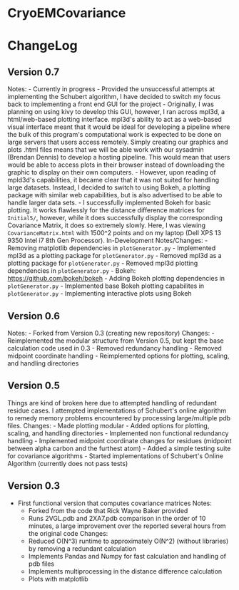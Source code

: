 # CryoEMCovariance


ChangeLog
=========

Version 0.7
-----------
Notes:
    - Currently in progress
    - Provided the unsuccessful attempts at implementing the Schubert algorithm,
      I have decided to switch my focus back to implementing a front end GUI
      for the project
    - Originally, I was planning on using kivy to develop this GUI, however, I
      ran across mpl3d, a html/web-based plotting interface. mpl3d's ability
      to act as a web-based visual interface meant that it would be ideal for
      developing a pipeline where the bulk of this program's computational work
      is expected to be done on large servers that users access remotely. 
      Simply creating our graphics and plots .html files means that we will be 
      able work with our sysadmin (Brendan Dennis) to develop a hosting 
      pipeline. This would mean that users would be able to access plots in
      their browser instead of downloading the graphic to display on their
      own computers.
    - However, upon reading of mpld3d's capabilities, it became clear that
      it was not suited for handling large datasets. Instead, I decided
      to switch to using Bokeh, a plotting package with similar web 
      capabilities, but is also advertised to be able to handle larger
      data sets.
    - I successfully implemented Bokeh for basic plotting. It works flawlessly
      for the distance difference matrices for `Initial5/`, however, while it
      does successfully display the corresponding Covariance Matrix, it does so
      extremely slowly. Here, I was viewing `CovarianceMatrix.html` with 1500^2
      points and on my laptop (Dell XPS 13 9350 Intel i7 8th Gen Processor).
In-Development Notes/Changes:
    - Removing matplotlib dependencies in `plotGenerator.py`
    - Implemented mpl3d as a plotting package for `plotGenerator.py`
    - Removed mpl3d as a plotting package for `plotGenerator.py`
    - Removed mpl3d plotting dependencies in `plotGenerator.py`
    - Bokeh: https://github.com/bokeh/bokeh
    - Adding Bokeh plotting dependencies in `plotGenerator.py`
    - Implemented base Bokeh plotting capabilites in `plotGenerator.py`
    - Implementing interactive plots using Bokeh

Version 0.6
-----------
Notes:
    - Forked from Version 0.3 (creating new repository)
Changes:
    - Reimplemented the modular structure from Version 0.5, but kept the
      base calculation code used in 0.3 
    - Removed redundancy handling
    - Removed midpoint coordinate handling
    - Reimplemented options for plotting, scaling, and handling directories

Version 0.5
-----------
Things are kind of broken here due to attempted handling of 
redundant residue cases. I attempted implementations of Schubert's online
algorithm to remedy memory problems encountered by processing large/multiple
pdb files.
Changes:
    - Made plotting modular
    - Added options for plotting, scaling, and handling directories
    - Implemented non functional redundancy handling
    - Implemented midpoint coordinate changes for residues (midpoint
      between alpha carbon and the furthest atom)
    - Added a simple testing suite for covariance algorithms
    - Started implementations of Schubert's Online Algorithm (currently
      does not pass tests)

Version 0.3
-----------
- First functional version that computes covariance matrices
Notes:
    - Forked from the code that Rick Wayne Baker provided
    - Runs 2VGL.pdb and 2XA7.pdb comparison in the order of 10 minutes,
      a large improvement over the reported several hours from the original
      code
Changes:
    - Reduced O(N^3) runtime to approximately O(N^2) (without libraries) 
      by removing a redundant calculation
    - Implements Pandas and Numpy for fast calculation and handling of pdb 
      files
    - Implements multiprocessing in the distance difference calculation
    - Plots with matplotlib

